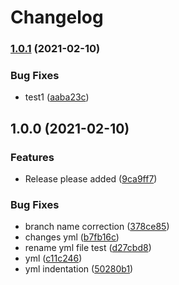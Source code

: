 # Changelog

### [1.0.1](https://www.github.com/29rohitkumar01/Example-Release-Please/compare/v1.0.0...v1.0.1) (2021-02-10)


### Bug Fixes

* test1 ([aaba23c](https://www.github.com/29rohitkumar01/Example-Release-Please/commit/aaba23cd209f03b7c9278bfc1089ebc1e69d79fb))

## 1.0.0 (2021-02-10)


### Features

* Release please added ([9ca9ff7](https://www.github.com/29rohitkumar01/Example-Release-Please/commit/9ca9ff72568dabebbeceb5ec986b291fc2235157))


### Bug Fixes

* branch name correction ([378ce85](https://www.github.com/29rohitkumar01/Example-Release-Please/commit/378ce857345f80d4b6ec6b76791fb9a62e8dee77))
* changes yml ([b7fb16c](https://www.github.com/29rohitkumar01/Example-Release-Please/commit/b7fb16c0f2b74f561bb61c30435f3532fe268004))
* rename yml file test ([d27cbd8](https://www.github.com/29rohitkumar01/Example-Release-Please/commit/d27cbd8ca41ff4358eae2b2670af31b590ee430f))
* yml ([c11c246](https://www.github.com/29rohitkumar01/Example-Release-Please/commit/c11c246b880d91e4d2b0b96a60975f76e4ae1284))
* yml indentation ([50280b1](https://www.github.com/29rohitkumar01/Example-Release-Please/commit/50280b18de3fdcb2863616260d76c9b51017b60f))
